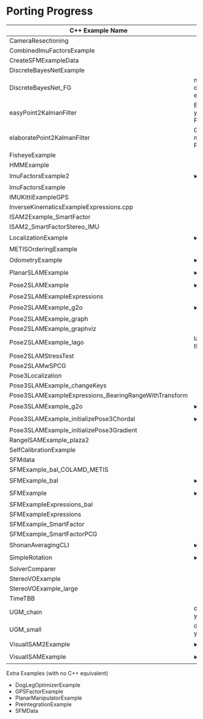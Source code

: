 # Porting Progress

| C++ Example Name                                      | Ported |
|-------------------------------------------------------|--------|
| CameraResectioning                                    |        |
| CombinedImuFactorsExample                             |        |
| CreateSFMExampleData                                  |        |
| DiscreteBayesNetExample                               |        |
| DiscreteBayesNet_FG                                   | none of the required discrete functionality is exposed through Python |
| easyPoint2KalmanFilter                                | ExtendedKalmanFilter not yet exposed through Python |
| elaboratePoint2KalmanFilter                           | GaussianSequentialSolver not yet exposed through Python |
| FisheyeExample                                        |        |
| HMMExample                                            |        |
| ImuFactorsExample2                                    | :heavy_check_mark:      |
| ImuFactorsExample                                     |        |
| IMUKittiExampleGPS                                    |        |
| InverseKinematicsExampleExpressions.cpp               |        |
| ISAM2Example_SmartFactor                              |        |
| ISAM2_SmartFactorStereo_IMU                           |        |
| LocalizationExample                                   | :heavy_check_mark:      |
| METISOrderingExample                                  |        |
| OdometryExample                                       | :heavy_check_mark:      |
| PlanarSLAMExample                                     | :heavy_check_mark:      |
| Pose2SLAMExample                                      | :heavy_check_mark:      |
| Pose2SLAMExampleExpressions                           |        |
| Pose2SLAMExample_g2o                                  | :heavy_check_mark:      |
| Pose2SLAMExample_graph                                |        |
| Pose2SLAMExample_graphviz                             |        |
| Pose2SLAMExample_lago                                 | lago not yet exposed through Python |
| Pose2SLAMStressTest                                   |        |
| Pose2SLAMwSPCG                                        |        |
| Pose3Localization                                 |        |
| Pose3SLAMExample_changeKeys                           |        |
| Pose3SLAMExampleExpressions_BearingRangeWithTransform |        |
| Pose3SLAMExample_g2o                                  | :heavy_check_mark:      |
| Pose3SLAMExample_initializePose3Chordal               | :heavy_check_mark:        |
| Pose3SLAMExample_initializePose3Gradient              |        |
| RangeISAMExample_plaza2                               |        |
| SelfCalibrationExample                                |        |
| SFMdata                                               |        |     
| SFMExample_bal_COLAMD_METIS                           |        |
| SFMExample_bal                                        | :heavy_check_mark:      |
| SFMExample                                            | :heavy_check_mark:      |
| SFMExampleExpressions_bal                             |        |
| SFMExampleExpressions                                 |        |
| SFMExample_SmartFactor                                |        |
| SFMExample_SmartFactorPCG                             |        |
| ShonanAveragingCLI                                    | :heavy_check_mark:       |
| SimpleRotation                                        | :heavy_check_mark:      |
| SolverComparer                                        |        |
| StereoVOExample                                       |        |
| StereoVOExample_large                                 |        |
| TimeTBB                                               |        |
| UGM_chain                                             | discrete functionality not yet exposed |
| UGM_small                                             | discrete functionality not yet exposed |
| VisualISAM2Example                                    | :heavy_check_mark:      |
| VisualISAMExample                                     | :heavy_check_mark:      |

Extra Examples (with no C++ equivalent)
- DogLegOptimizerExample
- GPSFactorExample
- PlanarManipulatorExample
- PreintegrationExample
- SFMData

